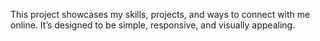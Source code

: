 

This project showcases my skills, projects, and ways to connect with me online. It’s designed to be simple, responsive, and visually appealing. 
